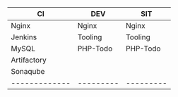 
|CI           |DEV      |SIT      |
|-------------|---------|---------|
|Nginx        |Nginx    |Nginx    |
|Jenkins      |Tooling  |Tooling  |
|MySQL        |PHP-Todo |PHP-Todo |
|Artifactory  |         |         |
|Sonaqube     |         |         |
|-------------|---------|---------|
